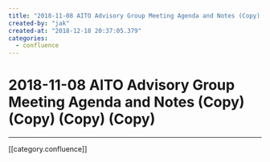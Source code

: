 ```yaml
---
title: "2018-11-08 AITO Advisory Group Meeting Agenda and Notes (Copy) (Copy) (Copy) (Copy)"
created-by: "jak"
created-at: "2018-12-18 20:37:05.379"
categories:
  - confluence
---
```


# 2018-11-08 AITO Advisory Group Meeting Agenda and Notes (Copy) (Copy) (Copy) (Copy)


---

[[category.confluence]]
